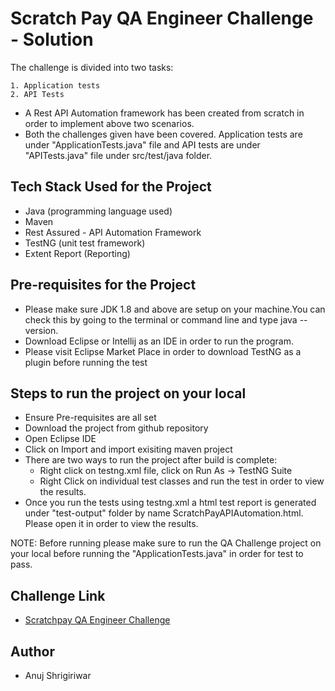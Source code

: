 
# Scratch Pay QA Engineer Challenge - Solution

The challenge is divided into two tasks:
 
    1. Application tests
    2. API Tests 

 - A Rest API Automation framework has been created from scratch in order to implement above two scenarios.
 - Both the challenges given have been covered. Application tests are under "ApplicationTests.java" file and API tests are under "APITests.java" file under src/test/java folder.

## Tech Stack Used for the Project 

 - Java (programming language used)
 - Maven
 - Rest Assured - API Automation Framework
 - TestNG (unit test framework)
 - Extent Report (Reporting)

 
## Pre-requisites for the Project 

 - Please make sure JDK 1.8 and above are setup on your machine.You can check this by going to the terminal 
   or command line and type java --version. 
 - Download Eclipse or Intellij as an IDE in order to run the      program.
 - Please visit Eclipse Market Place in order to download TestNG as a plugin before running the test

 
## Steps to run the project on your local 

 - Ensure Pre-requisites are all set 
 - Download the project from github repository
 - Open Eclipse IDE 
 - Click on Import and import exisiting maven project 
 - There are two ways to run the project after build is complete: 
    - Right click on testng.xml file, click on Run As -> TestNG Suite
    - Right Click on individual test classes and run the test in order to view the results. 
 - Once you run the tests using testng.xml a html test report is generated under "test-output" folder by name ScratchPayAPIAutomation.html. Please open it in order to view the results.

NOTE: Before running please make sure to run the QA Challenge project on your local before running the "ApplicationTests.java" in order for test to pass. 

 
## Challenge Link
 
 - [Scratchpay QA Engineer Challenge](https://gitlab.scratchpay.com/-/snippets/39)
 
## Author

- Anuj Shrigiriwar


